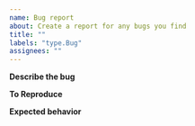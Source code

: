 ```yaml
---
name: Bug report
about: Create a report for any bugs you find
title: ""
labels: "type.Bug"
assignees: ""
---
```


**Describe the bug**

<!-- A clear and concise description of what the bug is. -->

**To Reproduce**

<!--
Minimal steps to reproduce the behavior with source code and default config.
-->

**Expected behavior**

<!-- A clear and concise description of what you expected to happen. -->
